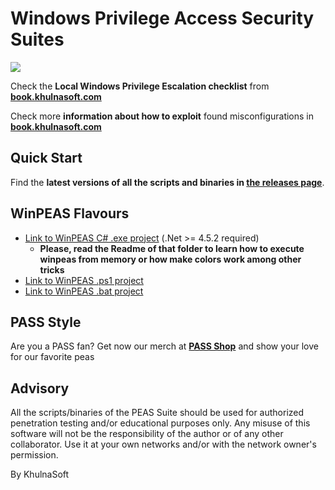 # Windows Privilege Access Security Suites

![](https://github.com/khulnasoft/pass-ng/raw/master/winPEAS/winPEASexe/images/winpeas.png)

Check the **Local Windows Privilege Escalation checklist** from **[book.khulnasoft.com](https://book.khulnasoft.com/windows-hardening/checklist-windows-privilege-escalation)**

Check more **information about how to exploit** found misconfigurations in **[book.khulnasoft.com](https://book.khulnasoft.com/windows-hardening/windows-local-privilege-escalation)**

## Quick Start
Find the **latest versions of all the scripts and binaries in [the releases page](https://github.com/khulnasoft/PASS-ng/releases/latest)**.

## WinPEAS Flavours
- [Link to WinPEAS C# .exe project](https://github.com/khulnasoft/pass-ng/tree/master/winPEAS/winPEASexe) (.Net >= 4.5.2 required)
    - **Please, read the Readme of that folder to learn how to execute winpeas from memory or how make colors work among other tricks**
- [Link to WinPEAS .ps1 project](https://github.com/khulnasoft/pass-ng/tree/master/winPEAS/winPEASps1)
- [Link to WinPEAS .bat project](https://github.com/khulnasoft/pass-ng/tree/master/winPEAS/winPEASbat) 


## PASS Style

Are you a PASS fan? Get now our merch at **[PASS Shop](https://teespring.com/stores/pass)** and show your love for our favorite peas

## Advisory

All the scripts/binaries of the PEAS Suite should be used for authorized penetration testing and/or educational purposes only. Any misuse of this software will not be the responsibility of the author or of any other collaborator. Use it at your own networks and/or with the network owner's permission.

By KhulnaSoft
